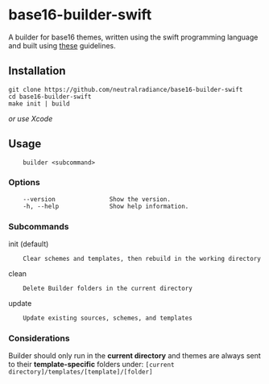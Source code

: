 # base16-builder-swift

A builder for base16 themes, written using the swift programming language and built using [these](http://chriskempson.com/projects/base16/) guidelines.

## Installation

	git clone https://github.com/neutralradiance/base16-builder-swift
	cd base16-builder-swift
	make init | build
*or use Xcode*
## Usage

		builder <subcommand>

### Options

		--version               Show the version.
		-h, --help              Show help information.

### Subcommands	
  init (default)
	  
		Clear schemes and templates, then rebuild in the working directory
	  
 clean 
 
		Delete Builder folders in the current directory
		  
update

		Update existing sources, schemes, and templates

### Considerations
Builder should only run in the **current directory** and themes are always sent to their **template-specific** folders under:
`[current directory]/templates/[template]/[folder]`